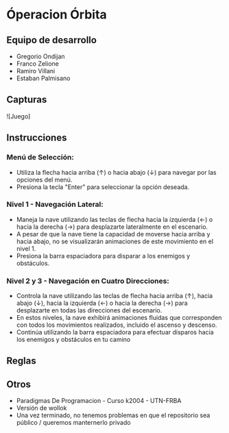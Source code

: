 # Óperacion Órbita

## Equipo de desarrollo

- Gregorio Ondijan
- Franco Zelione
- Ramiro Villani
- Estaban Palmisano

## Capturas

![Juego]

## Instrucciones

### Menú de Selección:

- Utiliza la flecha hacia arriba (↑) o hacia abajo (↓) para navegar por las opciones del menú.
- Presiona la tecla "Enter" para seleccionar la opción deseada.

### Nivel 1 - Navegación Lateral:

- Maneja la nave utilizando las teclas de flecha hacia la izquierda (←) o hacia la derecha (→) para desplazarte lateralmente en el escenario.
- A pesar de que la nave tiene la capacidad de moverse hacia arriba y hacia abajo, no se visualizarán animaciones de este movimiento en el nivel 1.
- Presiona la barra espaciadora para disparar a los enemigos y obstáculos.

### Nivel 2 y 3 - Navegación en Cuatro Direcciones:

- Controla la nave utilizando las teclas de flecha hacia arriba (↑), hacia abajo (↓), hacia la izquierda (←) o hacia la derecha (→) para desplazarte en todas las direcciones del escenario.
- En estos niveles, la nave exhibirá animaciones fluidas que corresponden con todos los movimientos realizados, incluido el ascenso y descenso.
- Continúa utilizando la barra espaciadora para efectuar disparos hacia los enemigos y obstáculos en tu camino

## Reglas

## Otros

- Paradigmas De Programacion - Curso k2004 - UTN-FRBA
- Versión de wollok
- Una vez terminado, no tenemos problemas en que el repositorio sea público / queremos manternerlo privado
